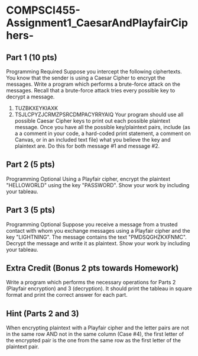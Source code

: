 # COMPSCI455-Assignment1_CaesarAndPlayfairCiphers-

## Part 1 (10 pts)

Programming Required
Suppose you intercept the following ciphertexts.  You know that the sender is using a Caesar Cipher to encrypt the messages.  Write a program which performs a brute-force attack on the messages.  Recall that a brute-force attack tries every possible key to decrypt a message.
1. TUZBKXEYKIAXK
2. TSJLCPYZJCRMZPSRCDMPACYRRYAIQ
Your program should use all possible Caesar Cipher keys to print out each possible plaintext message.  Once you have all the possible key/plaintext pairs, include (as a a comment in your code, a hard-coded print statement, a comment on Canvas, or in an included text file) what you believe the key and plaintext are.  Do this for both message #1 and message #2.

## Part 2 (5 pts)

Programming Optional
Using a Playfair cipher, encrypt the plaintext "HELLOWORLD" using the key "PASSWORD".  Show your work by including your tableau.

## Part 3 (5 pts)

Programming Optional
Suppose you receive a message from a trusted contact with whom you exchange messages using a Playfair cipher and the key "LIGHTNING".  The message contains the text "PMDSQGHZKXFNMC".  Decrypt the message and write it as plaintext.  Show your work by including your tableau.

## Extra Credit (Bonus 2 pts towards Homework)

Write a program which performs the necessary operations for Parts 2 (Playfair encryption) and 3 (decryption).  It should print the tableau in square format and print the correct answer for each part.

## Hint (Parts 2 and 3)

When encrypting plaintext with a Playfair cipher and the letter pairs are not in the same row AND not in the same column (Case #4), the first letter of the encrypted pair is the one from the same row as the first letter of the plaintext pair.

